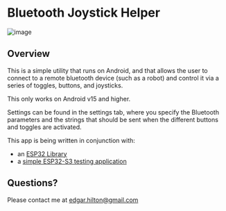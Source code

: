 # Bluetooth Joystick Helper

![image](https://github.com/user-attachments/assets/ddff2c3c-ceba-4667-b8a8-5f1a72fae2ae)


## Overview

This is a simple utility that runs on Android, and that allows the user to connect to a remote bluetooth device (such as a robot)
and control it via a series of toggles, buttons, and joysticks. 

This only works on Android v15 and higher.

Settings can be found in the settings tab, where you specify the Bluetooth parameters and the strings that should be sent when the different buttons and toggles are activated.

This app is being written in conjunction with:
- an [ESP32 Library](https://github.com/efhilton/BluetoothJoystickLibraryESP32)
- a [simple ESP32-S3 testing application](https://github.com/efhilton/BluetoothJoystickLibraryESP32Test)

## Questions?

Please contact me at [edgar.hilton@gmail.com](mailto:edgar.hilton@gmail.com)
